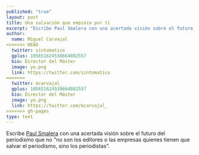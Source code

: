 ```yaml
---
published: "true"
layout: post
title: Una salvación que empieza por ti
excerpt: "Escribe Paul Smalera con una acertada visión sobre el futuro del peridismo que no son los editores o las empresas quienes tienen que salvar el periodismo, sino los periodistas." 
author:
  name: Miguel Carvajal
<<<<<<< HEAD
  twitter: sintomatico
  gplus: 105651624538664882557 
  bio: Director del Máster
  image: yo.png
  link: https://twitter.com/sintomatico
=======
  twitter: mcarvajal_
  gplus: 105651624538664882557 
  bio: Director del Máster
  image: yo.png
  link: https://twitter.com/mcarvajal_
>>>>>>> gh-pages
type: text
---
```

Escribe [Paul Smalera](https://medium.com/technology-liberal-arts/b057af9c483e) con una acertada visión sobre el futuro del periodismo que no "no son los editores o las empresas quienes tienen que salvar el periodismo, sino los periodistas".